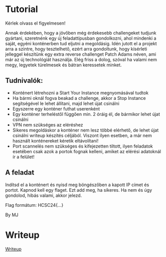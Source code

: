 #  Tutorial

Kérlek olvass el figyelmesen!

Annak érdekében, hogy a jövőben még érdekesebb challengeket tudjunk gyártani, szeretnénk egy új feladattípusban gondolkozni, ahol mindenki a saját, egyéni konténerben tud eljutni a megoldásig. Idén jutott el a projekt arra a szintre, hogy tesztelhető, ezért arra gondoltunk, hogy kísérleti jelleggel készítünk egy extra reverse challenget Patch Adams néven, ami már az új technológiát használja. Elég friss a dolog, szóval ha valami nem megy, legyetek türelmesek és bátran keressetek minket.

## Tudnivalók:

* Konténert létrehozni a Start Your Instance megnyomásával tudtok
* Ha bármi oknál fogva beakad a challenge, akkor a Stop Instance segítségével le lehet állítani, majd lehet újat csinálni
* Egyszerre egy konténer futhat userenként
* Egy konténer terheléstől függően min. 2 óráig él, de bármikor lehet újat csinálni
* VPN nem szükséges az eléréshez
* Sikeres megoldáskor a konténer nem lesz többé elérhető, de lehet újat csinálni writeup készítés céljából. Viszont ilyen esetben, a már nem használt konténereket kéretik eltávolítani!
* Port scannelés nem szükséges és kifejezetten tiltott, ilyen feladatok esetében csak azok a portok fognak kelleni, amiket az elérési adatoknál ír a felület!

## A feladat

Indítsd el a konténert és nyisd meg böngészőben a kapott IP címet és portot. Kapnod kell egy flaget. Ezt add meg, ha sikeres. Ha nem és úgy gondolod, hibás valami, akkor jelezd.

Flag formátum: HCSC24{...}

By MJ

# Writeup

[Writeup](WRITEUP.md)

